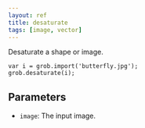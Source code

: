 ```yaml
---
layout: ref
title: desaturate
tags: [image, vector]
---
```

Desaturate a shape or image.

    var i = grob.import('butterfly.jpg');
    grob.desaturate(i);

## Parameters
- `image`: The input image.
